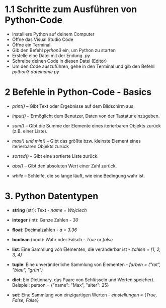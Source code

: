# 1.1 Schritte zum Ausführen von Python-Code

- installiere Python auf deinem Computer
- Öffne das Visual Studio Code
- Öffne ein Terminal
- Gib den Befehl *python3* ein, um Python zu starten
- Erstelle eine Datei mit der Endung *.py*
- Schreibe deinen Code in diesen Datei (Editor)
- Um den Code auszuführen, gehe in den Terminal und gib den Befehl *python3 dateiname.py*

# 2 Befehle in Python-Code - Basics

- *print()* – Gibt Text oder Ergebnisse auf dem Bildschirm aus.

- *input()* – Ermöglicht dem Benutzer, Daten von der Tastatur einzugeben.

- *sum()* – Gibt die Summe der Elemente eines iterierbaren Objekts zurück (z.B. einer Liste).

- *max() und min()* – Gibt das größte bzw. kleinste Element eines iterierbaren Objekts zurück

- *sorted()* – Gibt eine sortierte Liste zurück.

- *abs()* – Gibt den absoluten Wert einer Zahl zurück.

- *while* – Schleife, die so lange läuft, wie eine Bedingung wahr ist.



# 3. Python Datentypen

- **string** (str): Text - *name = Wojciech*


- **integer** (int): Ganze Zahlen - *30*

- **float**: Decimalzahlen - *a = 3.36*

- **boolean** (bool): Wahr oder Falsch - *True* or *false*

- **list**: Eine Sammlung von Elementen, die veränderbar ist - *zahlen = [1, 2, 3, 4]*

- **tuple**: Eine unveränderliche Sammlung von Elementen -  *farben = ("rot", "blau", "grün")*

- **dict**: Ein Dictionary, das Paare von Schlüsseln und Werten speichert. Beispiel: person = {"name": "Max", "alter": 25}

- **set**: Eine Sammlung von einzigartigen Werten - *einstellungen = {True, False, False}*